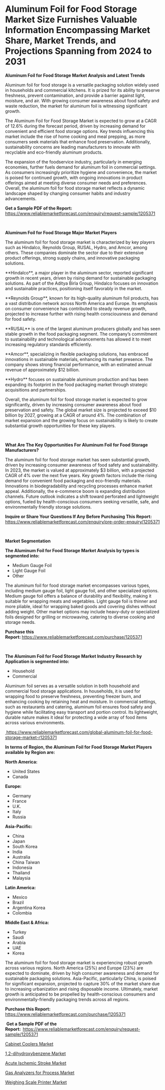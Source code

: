 <p><h1>Aluminum Foil for Food Storage Market Size Furnishes Valuable Information Encompassing Market Share, Market Trends, and Projections Spanning from 2024 to 2031</h1></p><p><strong>Aluminum Foil for Food Storage Market Analysis and Latest Trends</strong></p>
<p><p>Aluminum foil for food storage is a versatile packaging solution widely used in households and commercial kitchens. It is prized for its ability to preserve freshness, prevent contamination, and provide a barrier against light, moisture, and air. With growing consumer awareness about food safety and waste reduction, the market for aluminum foil is witnessing significant growth.</p><p>The Aluminum Foil for Food Storage Market is expected to grow at a CAGR of 12.6% during the forecast period, driven by increasing demand for convenient and efficient food storage options. Key trends influencing this market include the rise of home cooking and meal prepping, as more consumers seek materials that enhance food preservation. Additionally, sustainability concerns are leading manufacturers to innovate with recyclable and eco-friendly aluminum products. </p><p>The expansion of the foodservice industry, particularly in emerging economies, further fuels demand for aluminum foil in commercial settings. As consumers increasingly prioritize hygiene and convenience, the market is poised for continued growth, with ongoing innovations in product offerings aimed at meeting diverse consumer needs and preferences. Overall, the aluminum foil for food storage market reflects a dynamic landscape shaped by changing consumer habits and industry advancements.</p></p>
<p><strong>Get a Sample PDF of the Report:&nbsp;</strong> <a href="https://www.reliablemarketforecast.com/enquiry/request-sample/1205371?utm_campaign=1178&utm_medium=2&utm_source=Github&utm_content=ia&utm_term=16102024&utm_id=aluminum-foil-for-food-storage">https://www.reliablemarketforecast.com/enquiry/request-sample/1205371</a></p>
<p>&nbsp;</p>
<p><strong>Aluminum Foil for Food Storage Major Market Players</strong></p>
<p><p>The aluminum foil for food storage market is characterized by key players such as Hindalco, Reynolds Group, RUSAL, Hydro, and Amcor, among others. These companies dominate the sector due to their extensive product offerings, strong supply chains, and innovative packaging solutions.</p><p>**Hindalco**, a major player in the aluminum sector, reported significant growth in recent years, driven by rising demand for sustainable packaging solutions. As part of the Aditya Birla Group, Hindalco focuses on innovation and sustainable practices, positioning itself favorably in the market.</p><p>**Reynolds Group**, known for its high-quality aluminum foil products, has a vast distribution network across North America and Europe. Its emphasis on consumer convenience has contributed to steady revenue growth, projected to increase further with rising health consciousness and demand for food safety.</p><p>**RUSAL** is one of the largest aluminum producers globally and has seen stable growth in the food packaging segment. The company’s commitment to sustainability and technological advancements has allowed it to meet increasing regulatory standards efficiently.</p><p>**Amcor**, specializing in flexible packaging solutions, has embraced innovations in sustainable materials, enhancing its market presence. The company shows strong financial performance, with an estimated annual revenue of approximately $12 billion.</p><p>**Hydro** focuses on sustainable aluminum production and has been expanding its footprint in the food packaging market through strategic acquisitions and partnerships.</p><p>Overall, the aluminum foil for food storage market is expected to grow significantly, driven by increasing consumer awareness about food preservation and safety. The global market size is projected to exceed $10 billion by 2027, growing at a CAGR of around 4%. The combination of market expansion and the growing focus on sustainability is likely to create substantial growth opportunities for these key players.</p></p>
<p>&nbsp;</p>
<p><strong>What Are The Key Opportunities For Aluminum Foil for Food Storage Manufacturers?</strong></p>
<p><p>The aluminum foil for food storage market has seen substantial growth, driven by increasing consumer awareness of food safety and sustainability. In 2023, the market is valued at approximately $3 billion, with a projected CAGR of 4% over the next five years. Key growth factors include the rising demand for convenient food packaging and eco-friendly materials. Innovations in biodegradability and recycling processes enhance market appeal. Additionally, the e-commerce boom is expanding distribution channels. Future outlook indicates a shift toward perforated and lightweight options, fueled by health-conscious consumers seeking versatile, safe, and environmentally friendly storage solutions.</p></p>
<p><strong>Inquire or Share Your Questions If Any Before Purchasing This Report:</strong> <a href="https://www.reliablemarketforecast.com/enquiry/pre-order-enquiry/1205371?utm_campaign=1178&utm_medium=2&utm_source=Github&utm_content=ia&utm_term=16102024&utm_id=aluminum-foil-for-food-storage">https://www.reliablemarketforecast.com/enquiry/pre-order-enquiry/1205371</a></p>
<p>&nbsp;</p>
<p><strong>Market Segmentation</strong></p>
<p><strong>The Aluminum Foil for Food Storage Market Analysis by types is segmented into:</strong></p>
<p><ul><li>Medium Gauge Foil</li><li>Light Gauge Foil</li><li>Other</li></ul></p>
<p><p>The aluminum foil for food storage market encompasses various types, including medium gauge foil, light gauge foil, and other specialized options. Medium gauge foil offers a balance of durability and flexibility, making it suitable for wrapping meats and vegetables. Light gauge foil is thinner and more pliable, ideal for wrapping baked goods and covering dishes without adding weight. Other market options may include heavy-duty or specialized foils designed for grilling or microwaving, catering to diverse cooking and storage needs.</p></p>
<p><strong>Purchase this Report:&nbsp;</strong><a href="https://www.reliablemarketforecast.com/purchase/1205371?utm_campaign=1178&utm_medium=2&utm_source=Github&utm_content=ia&utm_term=16102024&utm_id=aluminum-foil-for-food-storage">https://www.reliablemarketforecast.com/purchase/1205371</a></p>
<p>&nbsp;</p>
<p><strong>The Aluminum Foil for Food Storage Market Industry Research by Application is segmented into:</strong></p>
<p><ul><li>Household</li><li>Commercial</li></ul></p>
<p><p>Aluminum foil serves as a versatile solution in both household and commercial food storage applications. In households, it is used for wrapping food to preserve freshness, preventing freezer burn, and enhancing cooking by retaining heat and moisture. In commercial settings, such as restaurants and catering, aluminum foil ensures food safety and hygiene while facilitating easy transport and portion control. Its lightweight, durable nature makes it ideal for protecting a wide array of food items across various environments.</p></p>
<p><a href="https://www.reliablemarketforecast.com/global-aluminum-foil-for-food-storage-market-r1205371?utm_campaign=1178&utm_medium=2&utm_source=Github&utm_content=ia&utm_term=16102024&utm_id=aluminum-foil-for-food-storage">&nbsp;https://www.reliablemarketforecast.com/global-aluminum-foil-for-food-storage-market-r1205371</a></p>
<p><strong>In terms of Region, the Aluminum Foil for Food Storage Market Players available by Region are:</strong></p>
<p>
    <p> <strong> North America: </strong>
        <ul>
            <li>United States</li>
            <li>Canada</li>
        </ul>
        </p> 
    <p> <strong> Europe: </strong>
        <ul>
            <li>Germany</li>
            <li>France</li>
            <li>U.K.</li>
            <li>Italy</li>
            <li>Russia</li>
        </ul>
        </p> 
    <p> <strong> Asia-Pacific: </strong>
        <ul>
            <li>China</li>
            <li>Japan</li>
            <li>South Korea</li>
            <li>India</li>
            <li>Australia</li>
            <li>China Taiwan</li>
            <li>Indonesia</li>
            <li>Thailand</li>
            <li>Malaysia</li>
        </ul>
        </p> 
    <p> <strong> Latin America: </strong>
        <ul>
            <li>Mexico</li>
            <li>Brazil</li>
            <li>Argentina Korea</li>
            <li>Colombia</li>
        </ul>
        </p> 
    <p> <strong> Middle East & Africa: </strong>
        <ul>
            <li>Turkey</li>
            <li>Saudi</li>
            <li>Arabia</li>
            <li>UAE</li>
            <li>Korea</li>
        </ul>
    </p>
    </p>
<p><p>The aluminum foil for food storage market is experiencing robust growth across various regions. North America (25%) and Europe (23%) are expected to dominate, driven by high consumer awareness and demand for sustainable packaging solutions. Asia-Pacific, particularly China, is poised for significant expansion, projected to capture 30% of the market share due to increasing urbanization and rising disposable income. Ultimately, market growth is anticipated to be propelled by health-conscious consumers and environmentally-friendly packaging trends across all regions.</p></p>
<p><strong>Purchase this Report: </strong><a href="https://www.reliablemarketforecast.com/purchase/1205371?utm_campaign=1178&utm_medium=2&utm_source=Github&utm_content=ia&utm_term=16102024&utm_id=aluminum-foil-for-food-storage">https://www.reliablemarketforecast.com/purchase/1205371</a></p>
<p>&nbsp;<strong>Get a Sample PDF of the Report:&nbsp;&nbsp;</strong><a href="https://www.reliablemarketforecast.com/enquiry/request-sample/1205371?utm_campaign=1178&utm_medium=2&utm_source=Github&utm_content=ia&utm_term=16102024&utm_id=aluminum-foil-for-food-storage">https://www.reliablemarketforecast.com/enquiry/request-sample/1205371</a></p>
<p><strong></strong></p>
<p><p><a href="https://issuu.com/reportprime-2/docs/cabinet-coolers-market-size-2030.pp_265d9755565768?utm_campaign=1178&utm_medium=2&utm_source=Github&utm_content=ia&utm_term=16102024&utm_id=aluminum-foil-for-food-storage">Cabinet Coolers Market</a></p><p><a href="https://github.com/seraphinaqist/Market-Research-Report-List-1/blob/main/12-dihydroxybenzene-market.md?utm_campaign=1178&utm_medium=2&utm_source=Github&utm_content=ia&utm_term=16102024&utm_id=aluminum-foil-for-food-storage">1,2-dihydroxybenzene Market</a></p><p><a href="https://www.linkedin.com/pulse/digital-transformation-acute-ischemic-stroke-industry-market-lst6e?trk=public_post_embed_feed-article-content&utm_campaign=1178&utm_medium=2&utm_source=Github&utm_content=ia&utm_term=16102024&utm_id=aluminum-foil-for-food-storage">Acute Ischemic Stroke Market</a></p><p><a href="https://github.com/josqmxrouth/Market-Research-Report-List-1/blob/main/gas-analyzers-for-process-market.md?utm_campaign=1178&utm_medium=2&utm_source=Github&utm_content=ia&utm_term=16102024&utm_id=aluminum-foil-for-food-storage">Gas Analyzers for Process Market</a></p><p><a href="https://issuu.com/reportprime-2/docs/weighing-scale-printer-market-size-_c0232927586595?utm_campaign=1178&utm_medium=2&utm_source=Github&utm_content=ia&utm_term=16102024&utm_id=aluminum-foil-for-food-storage">Weighing Scale Printer Market</a></p></p>